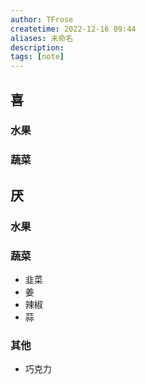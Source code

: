 ```yaml
---
author: TFrose
createtime: 2022-12-16 09:44
aliases: 未命名
description:
tags: [note]
---
```


## 喜
### 水果
### 蔬菜

## 厌
### 水果
### 蔬菜
- 韭菜
- 姜
- 辣椒
- 蒜
### 其他
- 巧克力
 